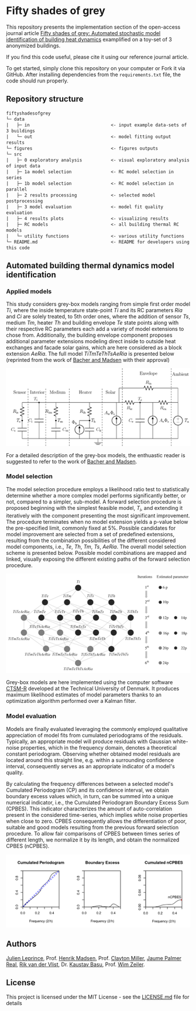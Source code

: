 # Fifty shades of grey

This repository presents the implementation section of the open-access journal article [Fifty shades of grey: Automated stochastic model identification of building heat dynamics](https://doi.org/10.1016/j.enbuild.2021.111195) examplified on a toy-set of 3 anonymized buildings.

If you find this code useful, please cite it using our reference journal article.

To get started, simply clone this repository on your computer or Fork it via GitHub. After installing dependencies from  the `requirements.txt` file, the code should run properly.

## Repository structure
```
fiftyshadesofgrey
└─ data
|   ├─ in                               <- input example data-sets of 3 buildings
|   └─ out                              <- model fitting output results
└─ figures                              <- figures outputs
└─ src
|   ├─ 0 exploratory analysis           <- visual exploratory analysis of input data
|   ├─ 1a model selection               <- RC model selection in series
|   ├─ 1b model selection               <- RC model selection in parallel
|   ├─ 2 results processing             <- selected model postprocessing
|   ├─ 3 model evaluation               <- model fit quality evaluation
|   ├─ 4 results plots                  <- visualizing results
|   ├─ RC models                        <- all building thermal RC models
|   └─ utility functions                <- various utility functions
└─ README.md                            <- README for developers using this code
```
<!-- fiftyshadesofgrey
└─ [data](https://github.com/JulienLeprince/fiftyshadesofgrey/tree/main/src/data)
|   ├─ [in](https://github.com/JulienLeprince/fiftyshadesofgrey/tree/main/src/data/in)            <- input example data-sets of 3 buildings
|   └─ [out](https://github.com/JulienLeprince/fiftyshadesofgrey/tree/main/src/data/out)            <- model fitting output results
└─ [figures](https://github.com/JulienLeprince/fiftyshadesofgrey/tree/main/fig)                <- figures outputs
└─ [src](https://github.com/JulienLeprince/fiftyshadesofgrey/tree/main/src)
|   ├─ [0 exploratory analysis](https://github.com/JulienLeprince/fiftyshadesofgrey/blob/main/src/main0_VisualExploratoryAnalysis.Rmd)            <- visual exploratory analysis of input data
|   ├─ [1a model selection](https://github.com/JulienLeprince/fiftyshadesofgrey/blob/main/src/main1_modelselection_inseriesloop.R)            <- RC model selection in series
|   ├─ [1b model selection](https://github.com/JulienLeprince/fiftyshadesofgrey/blob/main/src/main1_modelselection_parallelloop.R)            <- RC model selection in parallel
|   ├─ [2 results processing](https://github.com/JulienLeprince/fiftyshadesofgrey/blob/main/src/main2_resultsprocessing.R)            <- selected model postprocessing
|   ├─ [3 model evaluation](https://github.com/JulienLeprince/fiftyshadesofgrey/blob/main/src/main3_modelevaluation.R)            <- model fit quality evaluation
|   ├─ [4 results plots](https://github.com/JulienLeprince/fiftyshadesofgrey/blob/main/src/results_plots.ipynb)            <- visualizing results
|   ├─ [RC models](https://github.com/JulienLeprince/fiftyshadesofgrey/blob/main/src/allmodels.R)            <- all building thermal RC models
|   └─ [utility functions](https://github.com/JulienLeprince/fiftyshadesofgrey/blob/main/src/utils.R)            <- various utility functions
└─ README.md              <- 50SoG README for developers using this code -->

## Automated building thermal dynamics model identification

### Applied models

This study considers grey-box models ranging from simple first order model *Ti*, where the inside temperature state-point *Ti* and its RC parameters *Ria* and *Ci* are solely treated, to 5th order ones, where the addition of sensor *Ts*, medium *Tm*, heater *Th* and building envelope *Te* state points along with their respective RC parameters each add a variety of model extensions to chose from. Additionally, the building envelope component proposes additional parameter extensions modeling direct inside to outside heat exchanges and facade solar gains, which are here considered as a block extension *AeRia*.
The full model *TiTmTeThTsAeRia* is presented below (reprinted from the work of [Bacher and Madsen](https://www.sciencedirect.com/science/article/pii/S0378778811000491) with their approval)

![models_applied](fig/TiTmTeThTsAeRia_RCmodel.png)

For a detailed description of the grey-box models, the enthuastic reader is suggested to refer to the work of [Bacher and Madsen](https://www.sciencedirect.com/science/article/pii/S0378778811000491).

### Model selection

The model selection procedure employs a likelihood ratio test to statistically determine whether a more complex model performs significantly better, or not, compared to a simpler, sub-model.
A forward selection procedure is proposed beginning with the simplest feasible model, $T_i$, and extending it iteratively with the component presenting the most significant improvement. The procedure terminates when no model extension yields a p-value below the pre-specified limit, commonly fixed at 5\%.
Possible candidates for model improvement are selected from a set of predefined extensions, resulting from the combination possibilities of the different considered model components, i.e., *Te*, *Th*, *Tm*, *Ts*, *AeRia*. 
The overall model selection scheme is presented below. Possible model combinations are mapped and linked, visually exposing the different existing paths of the forward selection procedure.

![model_selection](fig/modelselection.png)

Grey-box models are here implemented using the computer software [CTSM-R](http://ctsm.info/) developed at the Technical University of Denmark. It produces maximum likelihood estimates of model parameters thanks to an optimization algorithm performed over a Kalman filter.


### Model evaluation

Models are finally evaluated leveraging the commonly employed qualitative appreciation of model fits from cumulated periodograms of the residuals.
Typically, an appropriate model will produce residuals with Gaussian white-noise properties, which in the frequency domain, denotes a theoretical constant periodogram. Observing whether obtained model residuals are located around this straight line, e.g. within a surrounding confidence interval, consequently serves as an appropriate indicator of a model's quality.

By calculating the frequency differences between a selected model's Cumulated Periodogram (CP) and its confidence interval, we obtain boundary excess values which, in turn, can be summed into a unique numerical indicator, i.e., the Cumulated Periodogram Boundary Excess Sum (CPBES). This indicator characterizes the amount of auto-correlation present in the considered time-series, which implies white noise properties when close to zero. CPBES consequently allows the differentiation of poor, suitable and good models resulting from the previous forward selection procedure. To allow fair comparisons of CPBES between times series of different length, we normalize it by its length, and obtain the normalized CPBES (nCPBES).

![nCPBES_demo](fig/nCPBES_demo_final.png)

## Authors

[Julien Leprince](https://github.com/JulienLeprince),
Prof. [Henrik Madsen](https://henrikmadsen.org/),
Prof. [Clayton Miller](https://github.com/cmiller8),
[Jaume Palmer Real](https://orbit.dtu.dk/en/persons/jaume-palmer-real),
[Rik van der Vlist](https://www.linkedin.com/in/rik-van-der-vlist-124b62138/),
Dr. [Kaustav Basu](https://www.linkedin.com/in/kaustav-basu-phd-5973311b/),
Prof. [Wim Zeiler](https://www.tue.nl/en/research/researchers/wim-zeiler/).


## License

This project is licensed under the MIT License - see the [LICENSE.md](LICENSE.md) file for details